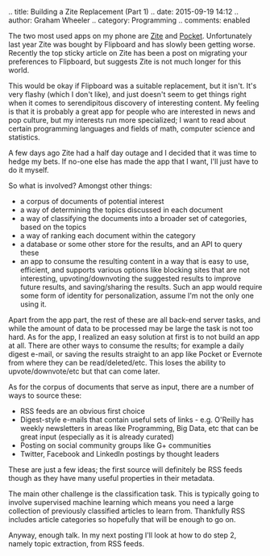 .. title: Building a Zite Replacement (Part 1)
.. date: 2015-09-19 14:12
.. author: Graham Wheeler
.. category: Programming
.. comments: enabled

The two most used apps on my phone are [Zite](http://zite.com/) and [Pocket](https://getpocket.com/). Unfortunately last year Zite was bought by Flipboard and has slowly been getting worse. Recently the top sticky article on Zite has been a post on migrating your preferences to Flipboard, but suggests Zite is not much longer for this world.

This would be okay if Flipboard was a suitable replacement, but it isn't. It's very flashy (which I don't like), and just doesn't seem to get things right when it comes to serendipitous discovery of interesting content. My feeling is that it is probably a great app for people who are interested in news and pop culture, but my interests run more specialized; I want to read about certain programming languages and fields of math, computer science and statistics.
<!-- TEASER_END -->

A few days ago Zite had a half day outage and I decided that it was time to hedge my bets. If no-one else has made the app that I want, I'll just have to do it myself.

So what is involved? Amongst other things:

 - a corpus of documents of potential interest
 - a way of determining the topics discussed in each document
 - a way of classifying the documents into a broader set of categories, based on the topics
 - a way of ranking each document within the category
 - a database or some other store for the results, and an API to query these
 - an app to consume the resulting content in a way that is easy to use, efficient, and supports various options like blocking sites that are not interesting, upvoting/downvoting the suggested results to improve future results, and saving/sharing the results. Such an app would require some form of identity for personalization, assume I'm not the only one using it.

Apart from the app part, the rest of these are all back-end server tasks, and while the amount of data to be processed may be large the task is not too hard. As for the app, I realized an easy solution at first is to not build an app at all. There are other ways to consume the results; for example a daily digest e-mail, or saving the results straight to an app like Pocket or Evernote from where they can be read/deleted/etc. This loses the ability to upvote/downvote/etc but that can come later.

As for the corpus of documents that serve as input, there are a number of ways to source these:

- RSS feeds are an obvious first choice
- Digest-style e-mails that contain useful sets of links - e.g. O'Reilly has weekly newsletters in areas like Programming, Big Data, etc that can be great input (especially as it is already curated)
- Posting on social community groups like G+ communities
- Twitter, Facebook and LinkedIn postings by thought leaders 

These are just a few ideas; the first source will definitely be RSS feeds though as they have many useful properties in their metadata.

The main other challenge is the classification task. This is typically going to involve supervised machine learning which means you need a large collection of previously classified articles to learn from.  Thankfully RSS includes article categories so hopefully that will be enough to go on.

Anyway, enough talk. In my next posting I'll look at how to do step 2, namely topic extraction, from RSS feeds.


